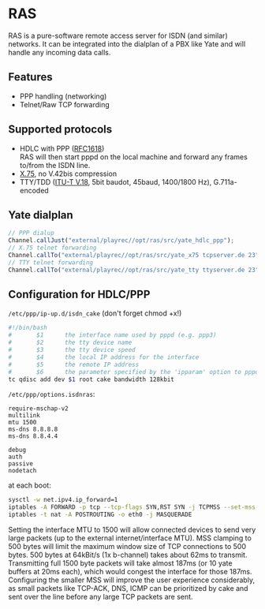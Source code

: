RAS
=============
RAS is a pure-software remote access server for ISDN (and similar) networks.
It can be integrated into the dialplan of a PBX like Yate and will handle any incoming data calls.

Features
--------
- PPP handling (networking)
- Telnet/Raw TCP forwarding

Supported protocols
--------
- HDLC with PPP ([RFC1618](https://datatracker.ietf.org/doc/html/rfc1618))  
RAS will then start pppd on the local machine and forward any frames to/from the ISDN line.
- [X.75](https://www.itu.int/rec/dologin_pub.asp?lang=f&id=T-REC-X.75-199610-I!!PDF-E&type=items), no V.42bis compression
- TTY/TDD ([ITU-T V.18](https://www.itu.int/rec/dologin_pub.asp?lang=s&id=T-REC-V.18-200011-I!!PDF-E&type=items), 5bit baudot, 45baud, 1400/1800 Hz), G.711a-encoded

Yate dialplan
--------
```js
// PPP dialup
Channel.callJust("external/playrec//opt/ras/src/yate_hdlc_ppp");
// X.75 telnet forwarding
Channel.callTo("external/playrec//opt/ras/src/yate_x75 tcpserver.de 23", {"callednr": callednr, "caller": caller, "format": format});
// TTY telnet forwarding
Channel.callTo("external/playrec//opt/ras/src/yate_tty ttyserver.de 23", {"callednr": callednr, "caller": caller, "format": format});
```

Configuration for HDLC/PPP
--------
`/etc/ppp/ip-up.d/isdn_cake` (don't forget chmod +x!)

```bash
#!/bin/bash
#       $1      the interface name used by pppd (e.g. ppp3)
#       $2      the tty device name
#       $3      the tty device speed
#       $4      the local IP address for the interface
#       $5      the remote IP address
#       $6      the parameter specified by the 'ipparam' option to pppd
tc qdisc add dev $1 root cake bandwidth 128kbit
```

`/etc/ppp/options.isdnras`:
```
require-mschap-v2
multilink
mtu 1500
ms-dns 8.8.8.8
ms-dns 8.8.4.4

debug
auth
passive
nodetach
```

at each boot:
```bash
sysctl -w net.ipv4.ip_forward=1
iptables -A FORWARD -p tcp --tcp-flags SYN,RST SYN -j TCPMSS --set-mss 500
iptables -t nat -A POSTROUTING -o eth0 -j MASQUERADE
```

Setting the interface MTU to 1500 will allow connected devices to send very large packets (up to the external internet/interface MTU).
MSS clamping to 500 bytes will limit the maximum window size of TCP connections to 500 bytes.
500 bytes at 64kBit/s (1x b-channel) takes about 62ms to transmit.
Transmitting full 1500 byte packets will take almost 187ms (or 10 yate buffers at 20ms each), which would congest the interface for those 187ms.
Configuring the smaller MSS will improve the user experience considerably, as small packets like TCP-ACK, DNS, ICMP can be prioritized by cake and sent over the line before any large TCP packets are sent. 

